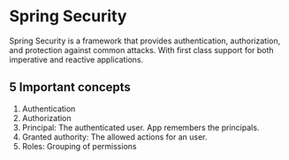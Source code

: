 # Spring Security

Spring Security is a framework that provides authentication, authorization, and protection against
common attacks. With first class support for both imperative and reactive applications.

## 5 Important concepts

1. Authentication
2. Authorization
3. Principal: The authenticated user. App remembers the principals.
4. Granted authority: The allowed actions for an user. 
5. Roles: Grouping of permissions




